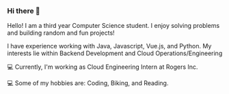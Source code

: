 ### Hi there 👋

<!--
**hjanday/hjanday** is a ✨ _special_ ✨ repository because its `README.md` (this file) appears on your GitHub profile. -->

<p>Hello! I am a third year Computer Science student. I enjoy solving problems and building random and fun projects!</p>
<p>I have experience working with Java, Javascript, Vue.js, and Python. My interests lie within Backend Development and Cloud Operations/Engineering</p>
                
<p>💻 Currently, I'm working as Cloud Engineering Intern at Rogers Inc.</p>

<p>💻 Some of my hobbies are: Coding, Biking, and Reading.</p>


